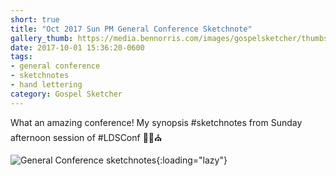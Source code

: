 ```yaml
---
short: true
title: "Oct 2017 Sun PM General Conference Sketchnote"
gallery_thumb: https://media.bennorris.com/images/gospelsketcher/thumbs/oct-17-5-sun-pm.jpg
date: 2017-10-01 15:36:20-0600
tags:
- general conference
- sketchnotes
- hand lettering
category: Gospel Sketcher
---
```


What an amazing conference! My synopsis #sketchnotes from Sunday afternoon session of #LDSConf ✍🏼⛪️

![General Conference sketchnotes](https://media.bennorris.com/images/gospelsketcher/general-conference/oct-2017/oct-17-5-sun-pm.jpg){:loading="lazy"}
